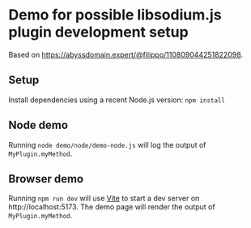 # Demo for possible libsodium.js plugin development setup

Based on https://abyssdomain.expert/@filippo/110809044251822098.

## Setup

Install dependencies using a recent Node.js version: `npm install`

## Node demo

Running `node demo/node/demo-node.js` will log the output of `MyPlugin.myMethod`.

## Browser demo

Running `npm run dev` will use [Vite](https://vitejs.dev) to start a dev server on http://localhost:5173. The demo page will render the output of `MyPlugin.myMethod`.

